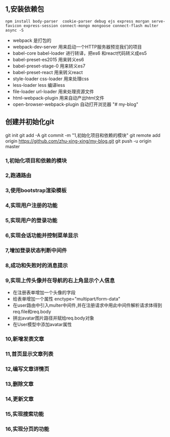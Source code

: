 
## 1,安装依赖包
```
npm install body-parser  cookie-parser debug ejs express morgan serve-favicon express-session connect-mongo mongoose connect-flash multer async -S
```

- webpack 是打包的
- webpack-dev-server 用来启动一个HTTP服务器预览我们的项目
- babel-core babel-loader 进行转译，把es6 和react代码转义成es5
- babel-preset-es2015 用来转义es6
- babel-preset-stage-0 用来转义es7
- babel-preset-react 用来转义react
- style-loader css-loader 用来处理css
- less-loader less 编译less
- file-loader url-loader 用来处理资源文件
- html-webpack-plugin 用来自动产出html文件
- open-browser-webpack-plugin 自动打开浏览器
"# my-blog"

## 创建并初始化git
git init
git add -A
git commit -m "1,初始化项目和依赖的模块"
git remote add origin https://github.com/zhu-xing-xing/my-blog.git
git push -u origin master


### 1,初始化项目和依赖的模块
### 2,跑通路由
### 3,使用bootstrap渲染模板
### 4,实现用户注册的功能
### 5,实现用户的登录功能
### 6,实现会话功能并控制菜单显示
### 7,增加登录状态判断中间件
### 8,成功和失败时的消息提示
### 9,实现上传头像并在导航的右上角显示个人信息
- 在注册表单增加一个头像的字段
- 给表单增加一个属性 enctype="multipart/form-data"
- 在user路由中引入multer中间件,并在注册请求中用此中间件解析请求体得到req.file和req.body
- 拼出avatar图片路径并赋给req.body对象
- 在User模型中添加avatar属性
### 10,新增发表文章
### 11,首页显示文章列表
### 12,编写文章详情页
### 13,删除文章
### 14,更新文章
### 15,实现搜索功能
### 16,实现分页的功能